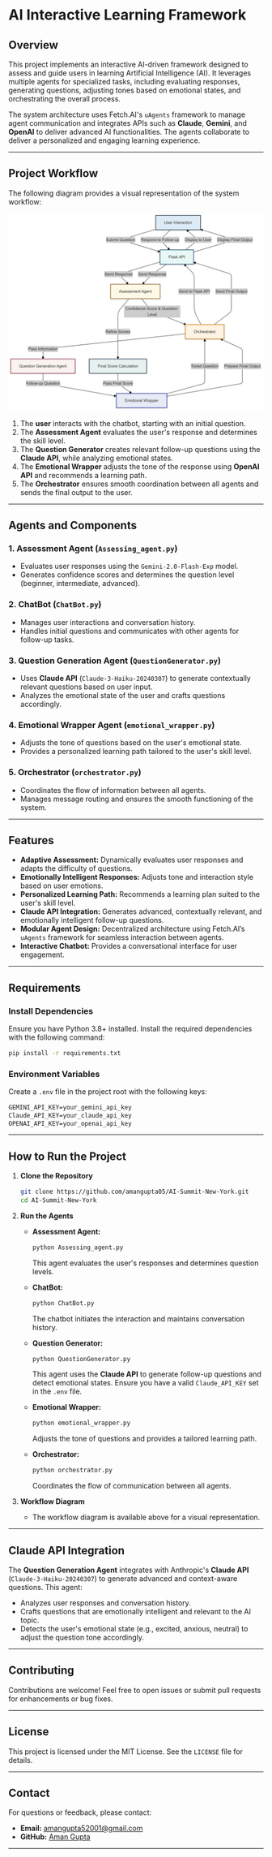 
# **AI Interactive Learning Framework**

## **Overview**

This project implements an interactive AI-driven framework designed to assess and guide users in learning Artificial Intelligence (AI). It leverages multiple agents for specialized tasks, including evaluating responses, generating questions, adjusting tones based on emotional states, and orchestrating the overall process.

The system architecture uses Fetch.AI's `uAgents` framework to manage agent communication and integrates APIs such as **Claude**, **Gemini**, and **OpenAI** to deliver advanced AI functionalities. The agents collaborate to deliver a personalized and engaging learning experience.

---

## **Project Workflow**

The following diagram provides a visual representation of the system workflow:

![Workflow Diagram](Untitled%20diagram-2024-12-12-150916.png)

1. The **user** interacts with the chatbot, starting with an initial question.
2. The **Assessment Agent** evaluates the user's response and determines the skill level.
3. The **Question Generator** creates relevant follow-up questions using the **Claude API**, while analyzing emotional states.
4. The **Emotional Wrapper** adjusts the tone of the response using **OpenAI API** and recommends a learning path.
5. The **Orchestrator** ensures smooth coordination between all agents and sends the final output to the user.

---

## **Agents and Components**

### **1. Assessment Agent (`Assessing_agent.py`)**
- Evaluates user responses using the `Gemini-2.0-Flash-Exp` model.
- Generates confidence scores and determines the question level (beginner, intermediate, advanced).

### **2. ChatBot (`ChatBot.py`)**
- Manages user interactions and conversation history.
- Handles initial questions and communicates with other agents for follow-up tasks.

### **3. Question Generation Agent (`QuestionGenerator.py`)**
- Uses **Claude API** (`Claude-3-Haiku-20240307`) to generate contextually relevant questions based on user input.
- Analyzes the emotional state of the user and crafts questions accordingly.

### **4. Emotional Wrapper Agent (`emotional_wrapper.py`)**
- Adjusts the tone of questions based on the user's emotional state.
- Provides a personalized learning path tailored to the user's skill level.

### **5. Orchestrator (`orchestrator.py`)**
- Coordinates the flow of information between all agents.
- Manages message routing and ensures the smooth functioning of the system.

---

## **Features**

- **Adaptive Assessment:** Dynamically evaluates user responses and adapts the difficulty of questions.
- **Emotionally Intelligent Responses:** Adjusts tone and interaction style based on user emotions.
- **Personalized Learning Path:** Recommends a learning plan suited to the user's skill level.
- **Claude API Integration:** Generates advanced, contextually relevant, and emotionally intelligent follow-up questions.
- **Modular Agent Design:** Decentralized architecture using Fetch.AI’s `uAgents` framework for seamless interaction between agents.
- **Interactive Chatbot:** Provides a conversational interface for user engagement.

---

## **Requirements**

### **Install Dependencies**
Ensure you have Python 3.8+ installed. Install the required dependencies with the following command:

```bash
pip install -r requirements.txt
```

### **Environment Variables**
Create a `.env` file in the project root with the following keys:

```plaintext
GEMINI_API_KEY=your_gemini_api_key
Claude_API_KEY=your_claude_api_key
OPENAI_API_KEY=your_openai_api_key
```

---

## **How to Run the Project**

1. **Clone the Repository**
   ```bash
   git clone https://github.com/amangupta05/AI-Summit-New-York.git
   cd AI-Summit-New-York
   ```

2. **Run the Agents**

   - **Assessment Agent:**
     ```bash
     python Assessing_agent.py
     ```
     This agent evaluates the user's responses and determines question levels.

   - **ChatBot:**
     ```bash
     python ChatBot.py
     ```
     The chatbot initiates the interaction and maintains conversation history.

   - **Question Generator:**
     ```bash
     python QuestionGenerator.py
     ```
     This agent uses the **Claude API** to generate follow-up questions and detect emotional states. Ensure you have a valid `Claude_API_KEY` set in the `.env` file.

   - **Emotional Wrapper:**
     ```bash
     python emotional_wrapper.py
     ```
     Adjusts the tone of questions and provides a tailored learning path.

   - **Orchestrator:**
     ```bash
     python orchestrator.py
     ```
     Coordinates the flow of communication between all agents.

3. **Workflow Diagram**
   - The workflow diagram is available above for a visual representation.

---

## **Claude API Integration**

The **Question Generation Agent** integrates with Anthropic's **Claude API** (`Claude-3-Haiku-20240307`) to generate advanced and context-aware questions. This agent:
- Analyzes user responses and conversation history.
- Crafts questions that are emotionally intelligent and relevant to the AI topic.
- Detects the user's emotional state (e.g., excited, anxious, neutral) to adjust the question tone accordingly.

---

## **Contributing**

Contributions are welcome! Feel free to open issues or submit pull requests for enhancements or bug fixes.

---

## **License**

This project is licensed under the MIT License. See the `LICENSE` file for details.

---

## **Contact**

For questions or feedback, please contact:

- **Email:** amangupta52001@gmail.com
- **GitHub:** [Aman Gupta](https://github.com/amangupta05)

---



